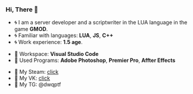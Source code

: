 ### Hi, There 👋

- 🌀 I am a server developer and a scriptwriter in the LUA language in the game **GMOD**.
- 🌀 Familiar with languages: **LUA**, **JS**, **C++**
- 🌀 Work experience: **1.5 age**.
+ 🌠 Workspace: **Visual Studio Code**
+ 🌠 Used Programs: **Adobe Photoshop**, **Premier Pro**, **Affter Effects**
* 🔸 My Steam: [click](https://steamcommunity.com/id/dwqptf/)
* 🔸 My VK: [click](https://vk.com/dwqptf)
* 🔸 My TG: @dwqptf
